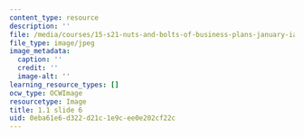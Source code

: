 ```yaml
---
content_type: resource
description: ''
file: /media/courses/15-s21-nuts-and-bolts-of-business-plans-january-iap-2014/0eba61e6d322d21c1e9cee0e202cf22c_Slide6.JPG
file_type: image/jpeg
image_metadata:
  caption: ''
  credit: ''
  image-alt: ''
learning_resource_types: []
ocw_type: OCWImage
resourcetype: Image
title: 1.1 slide 6
uid: 0eba61e6-d322-d21c-1e9c-ee0e202cf22c
---
```


